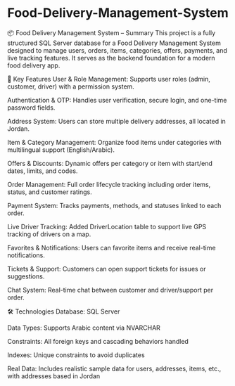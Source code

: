 # Food-Delivery-Management-System

📦 Food Delivery Management System – Summary
This project is a fully structured SQL Server database for a Food Delivery Management System designed to manage users, orders, items, categories, offers, payments, and live tracking features. It serves as the backend foundation for a modern food delivery app.

🎯 Key Features
User & Role Management:
Supports user roles (admin, customer, driver) with a permission system.

Authentication & OTP:
Handles user verification, secure login, and one-time password fields.

Address System:
Users can store multiple delivery addresses, all located in Jordan.

Item & Category Management:
Organize food items under categories with multilingual support (English/Arabic).

Offers & Discounts:
Dynamic offers per category or item with start/end dates, limits, and codes.

Order Management:
Full order lifecycle tracking including order items, status, and customer ratings.

Payment System:
Tracks payments, methods, and statuses linked to each order.

Live Driver Tracking:
Added DriverLocation table to support live GPS tracking of drivers on a map.

Favorites & Notifications:
Users can favorite items and receive real-time notifications.

Tickets & Support:
Customers can open support tickets for issues or suggestions.

Chat System:
Real-time chat between customer and driver/support per order.

🛠 Technologies
Database: SQL Server

Data Types: Supports Arabic content via NVARCHAR

Constraints: All foreign keys and cascading behaviors handled

Indexes: Unique constraints to avoid duplicates

Real Data: Includes realistic sample data for users, addresses, items, etc., with addresses based in Jordan
